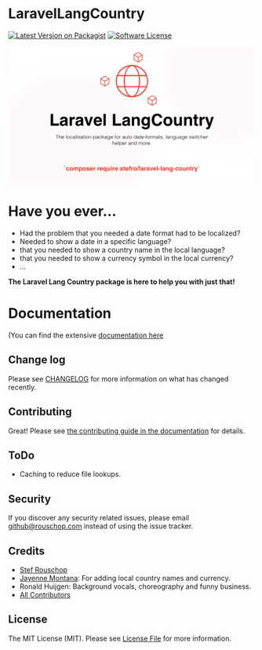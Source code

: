 # LaravelLangCountry

[![Latest Version on Packagist][ico-version]][link-packagist]
[![Software License][ico-license]](LICENSE.md)

![laravel-langcountry.png](/docs/public/laravel-langcountry.png)

# Have you ever...

* Had the problem that you needed a date format had to be localized?
* Needed to show a date in a specific language?
* that you needed to show a country name in the local language?
* that you needed to show a currency symbol in the local currency?
* ...

**The Laravel Lang Country package is here to help you with just that!**

# Documentation

(You can find the extensive [documentation here](https://stefrouschop.github.io/laravel-lang-country/)

## Change log

Please see [CHANGELOG](CHANGELOG.md) for more information on what has changed recently.

## Contributing

Great! Please see [the contributing guide in the documentation](CONTRIBUTING.md) for details.

## ToDo

* Caching to reduce file lookups.

## Security

If you discover any security related issues, please email github@rouschop.com instead of using the issue tracker.

## Credits

- [Stef Rouschop](https://github.com/stefro)
- [Jayenne Montana](https://github.com/jayenne): For adding local country names and currency.
- Ronald Huijgen: Background vocals, choreography and funny business.
- [All Contributors][link-contributors]

## License

The MIT License (MIT). Please see [License File](LICENSE.md) for more information.

[ico-version]: https://img.shields.io/packagist/v/involved-group/laravel-lang-country.svg?style=flat-square

[ico-license]: https://img.shields.io/badge/license-MIT-brightgreen.svg?style=flat-square

[ico-downloads]: https://img.shields.io/packagist/dt/involved-group/laravel-lang-country.svg?style=flat-square

[link-packagist]: https://packagist.org/packages/involved-group/laravel-lang-country

[link-author]: https://github.com/stefro

[link-contributors]: ../../contributors
